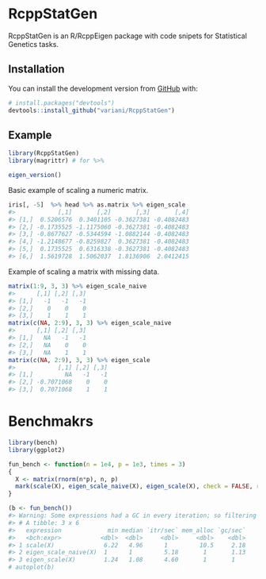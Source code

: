 
<!-- README.md is generated from README.Rmd. Please edit that file -->

# RcppStatGen

<!-- badges: start -->

<!-- badges: end -->

RcppStatGen is an R/RcppEigen package with code snipets for Statistical
Genetics tasks.

## Installation

You can install the development version from
[GitHub](https://github.com/) with:

``` r
# install.packages("devtools")
devtools::install_github("variani/RcppStatGen")
```

## Example

``` r
library(RcppStatGen)
library(magrittr) # for %>%

eigen_version()
```

Basic example of scaling a numeric matrix.

``` r
iris[, -5]  %>% head %>% as.matrix %>% eigen_scale
#>            [,1]       [,2]       [,3]       [,4]
#> [1,]  0.5206576  0.3401105 -0.3627381 -0.4082483
#> [2,] -0.1735525 -1.1175060 -0.3627381 -0.4082483
#> [3,] -0.8677627 -0.5344594 -1.0882144 -0.4082483
#> [4,] -1.2148677 -0.8259827  0.3627381 -0.4082483
#> [5,]  0.1735525  0.6316338 -0.3627381 -0.4082483
#> [6,]  1.5619728  1.5062037  1.8136906  2.0412415
```

Example of scaling a matrix with missing data.

``` r
matrix(1:9, 3, 3) %>% eigen_scale_naive
#>      [,1] [,2] [,3]
#> [1,]   -1   -1   -1
#> [2,]    0    0    0
#> [3,]    1    1    1
matrix(c(NA, 2:9), 3, 3) %>% eigen_scale_naive
#>      [,1] [,2] [,3]
#> [1,]   NA   -1   -1
#> [2,]   NA    0    0
#> [3,]   NA    1    1
matrix(c(NA, 2:9), 3, 3) %>% eigen_scale
#>            [,1] [,2] [,3]
#> [1,]         NA   -1   -1
#> [2,] -0.7071068    0    0
#> [3,]  0.7071068    1    1
```

# Benchmakrs

``` r
library(bench)
library(ggplot2)

fun_bench <- function(n = 1e4, p = 1e3, times = 3)
{
  X <- matrix(rnorm(n*p), n, p)
  mark(scale(X), eigen_scale_naive(X), eigen_scale(X), check = FALSE, relative = TRUE)
}

(b <- fun_bench())
#> Warning: Some expressions had a GC in every iteration; so filtering is disabled.
#> # A tibble: 3 x 6
#>   expression             min median `itr/sec` mem_alloc `gc/sec`
#>   <bch:expr>           <dbl>  <dbl>     <dbl>     <dbl>    <dbl>
#> 1 scale(X)              6.22   4.96      1         10.5     2.18
#> 2 eigen_scale_naive(X)  1      1         5.18       1       1.13
#> 3 eigen_scale(X)        1.24   1.08      4.60       1       1
# autoplot(b)
```
